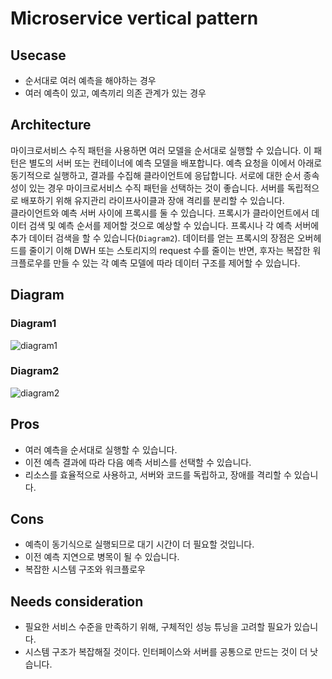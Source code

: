# Microservice vertical pattern

## Usecase
- 순서대로 여러 예측을 해야하는 경우
- 여러 예측이 있고, 예측끼리 의존 관계가 있는 경우

## Architecture
마이크로서비스 수직 패턴을 사용하면 여러 모델을 순서대로 실행할 수 있습니다. 이 패턴은 별도의 서버 또는 컨테이너에 예측 모델을 배포합니다. 예측 요청을 이에서 아래로 동기적으로 실행하고, 결과를 수집해 클라이언트에 응답합니다. 서로에 대한 순서 종속성이 있는 경우 마이크로서비스 수직 패턴을 선택하는 것이 좋습니다. 서버를 독립적으로 배포하기 위해 유지관리 라이프사이클과 장애 격리를 분리할 수 있습니다.<br>
클라이언트와 예측 서버 사이에 프록시를 둘 수 있습니다. 프록시가 클라이언트에서 데이터 검색 및 예측 순서를 제어할 것으로 예상할 수 있습니다. 프록시나 각 예측 서버에 추가 데이터 검색을 할 수 있습니다(`Diagram2`). 데이터를 얻는 프록시의 장점은 오버헤드를 줄이기 이해 DWH 또는 스토리지의 request 수를 줄이는 반면, 후자는 복잡한 워크플로우를 만들 수 있는 각 예측 모델에 따라 데이터 구조를 제어할 수 있습니다.


## Diagram
### Diagram1
![diagram1](diagram1.png)

### Diagram2
![diagram2](diagram2.png)

## Pros
- 여러 예측을 순서대로 실행할 수 있습니다.
- 이전 예측 결과에 따라 다음 예측 서비스를 선택할 수 있습니다.
- 리소스를 효율적으로 사용하고, 서버와 코드를 독립하고, 장애를 격리할 수 있습니다.

## Cons
- 예측이 동기식으로 실행되므로 대기 시간이 더 필요할 것입니다.
- 이전 예측 지연으로 병목이 될 수 있습니다.
- 복잡한 시스템 구조와 워크플로우

## Needs consideration
- 필요한 서비스 수준을 만족하기 위해, 구체적인 성능 튜닝을 고려할 필요가 있습니다.
- 시스템 구조가 복잡해질 것이다. 인터페이스와 서버를 공통으로 만드는 것이 더 낫습니다.
